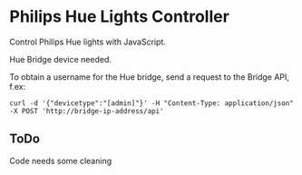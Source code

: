 # Philips Hue Lights Controller
Control Philips Hue lights with JavaScript.

Hue Bridge device needed.

To obtain a username for the Hue bridge, send a request to the Bridge API, f.ex:

```
curl -d '{"devicetype":"[admin]"}' -H "Content-Type: application/json" -X POST 'http://bridge-ip-address/api'
```

## ToDo
Code needs some cleaning


